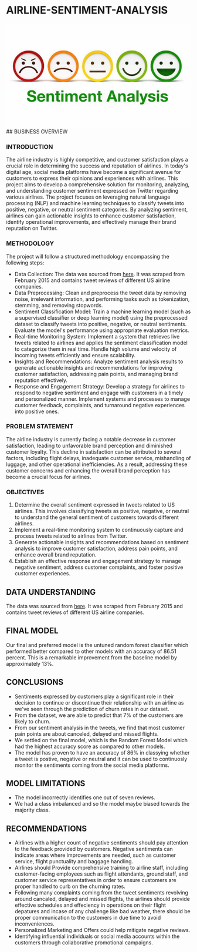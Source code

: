 # AIRLINE-SENTIMENT-ANALYSIS

<img src="group5_header.jpg" />
## BUSINESS OVERVIEW

### INTRODUCTION

The airline industry is highly competitive, and customer satisfaction plays a crucial role in determining the success and reputation of airlines. In today's digital age, social media platforms have become a significant avenue for customers to express their opinions and experiences with airlines. This project aims to develop a comprehensive solution for monitoring, analyzing, and understanding customer sentiment expressed on Twitter regarding various airlines. The project focuses on leveraging natural language processing (NLP) and machine learning techniques to classify tweets into positive, negative, or neutral sentiment categories. By analyzing sentiment, airlines can gain actionable insights to enhance customer satisfaction, identify operational improvements, and effectively manage their brand reputation on Twitter.

### METHODOLOGY

The project will follow a structured methodology encompassing the following steps:

* Data Collection: The data was sourced from [here](https://data.world/socialmediadata/twitter-us-airline-sentiment). It was scraped from February 2015 and contains tweet reviews of different US airline companies.
* Data Preprocessing: Clean and preprocess the tweet data by removing noise, irrelevant information, and performing tasks such as tokenization, stemming, and removing stopwords.
* Sentiment Classification Model: Train a machine learning model (such as a supervised classifier or deep learning model) using the preprocessed dataset to classify tweets into positive, negative, or neutral sentiments. Evaluate the model's performance using appropriate evaluation metrics.
* Real-time Monitoring System: Implement a system that retrieves live tweets related to airlines and applies the sentiment classification model to categorize them in real time. Handle high volume and velocity of incoming tweets efficiently and ensure scalability.
* Insights and Recommendations: Analyze sentiment analysis results to generate actionable insights and recommendations for improving customer satisfaction, addressing pain points, and managing brand reputation effectively.
* Response and Engagement Strategy: Develop a strategy for airlines to respond to negative sentiment and engage with customers in a timely and personalized manner. Implement systems and processes to manage customer feedback, complaints, and turnaround negative experiences into positive ones.

### PROBLEM STATEMENT

The airline industry is currently facing a notable decrease in customer satisfaction, leading to unfavorable brand perception and diminished customer loyalty. This decline in satisfaction can be attributed to several factors, including flight delays, inadequate customer service, mishandling of luggage, and other operational inefficiencies. As a result, addressing these customer concerns and enhancing the overall brand perception has become a crucial focus for airlines.

### OBJECTIVES

1. Determine the overall sentiment expressed in tweets related to US airlines. This involves classifying tweets as positive, negative, or neutral to understand the general sentiment of customers towards different airlines.
2. Implement a real-time monitoring system to continuously capture and process tweets related to airlines from Twitter.
3. Generate actionable insights and recommendations based on sentiment analysis to improve customer satisfaction, address pain points, and enhance overall brand reputation.
4. Establish an effective response and engagement strategy to manage negative sentiment, address customer complaints, and foster positive customer experiences.

## DATA UNDERSTANDING

The data was sourced from [here](https://data.world/socialmediadata/twitter-us-airline-sentiment). It was scraped from February 2015 and contains tweet reviews of different US airline companies.

## FINAL MODEL

Our final and preferred model is the untuned random forest classifier which performed better compared to other models with an accuracy of 86.51 percent. This is a remarkable improvement from the baseline model by approximately 13%.

## CONCLUSIONS

- Sentiments expressed by customers play a significant role in their decision to continue or discontinue their relationship with an airline as we've seen through the prediction of churn rates in our dataset.
- From the dataset, we are able to predict that 7% of the customers are likely to churn.
- From our sentiment analysis in the tweets, we find that most customer pain points are about canceled, delayed and missed flights.
- We settled on the final model, which is the Random Forest Model which had the highest accuracy score as compared to other models.
- The model has proven to have an accuracy of 86% in classying whether a tweet is postive, negative or neutral and it can be used to continuosly monitor the sentiments coming from the social media platforms.

## **MODEL LIMITATIONS**

- The model incorrectly identifies one out of seven reviews.
- We had a class imbalanced and so the model maybe biased towards the majority class.

## **RECOMMENDATIONS**

- Airlines with a higher count of negative sentiments should pay attention to the feedback provided by customers. Negative sentiments can indicate areas where improvements are needed, such as customer service, flight punctuality and baggage handling.
- Airlines should Provide comprehensive training to airline staff, including customer-facing employees such as flight attendants, ground staff, and customer service representatives in order to ensure customers are proper handled to curb on the churning rates.
- Following many complaints coming from the tweet sentiments revolving around cancaled, delayed and missed flights, the airlines should provide effective schedules and effeciency in operations on their flight depatures and incase of any challenge like bad weather, there should be proper communication to the customers in due time to avoid inconveniences.
- Personalized Marketing and Offers could help mitigate negative reviews.
- Identifying influential individuals or social media accounts within the customers through collaborative promotional campaigns.
